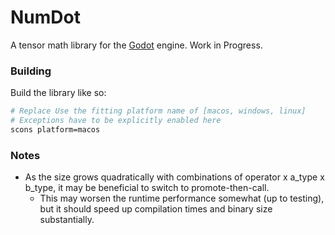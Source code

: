 # NumDot

A tensor math library for the [Godot](https://godotengine.org) engine. Work in Progress.

### Building

Build the library like so:

```bash
# Replace Use the fitting platform name of [macos, windows, linux]
# Exceptions have to be explicitly enabled here
scons platform=macos
```

### Notes

- As the size grows quadratically with combinations of operator x a_type x b_type, it may be beneficial to switch to promote-then-call.
    - This may worsen the runtime performance somewhat (up to testing), but it should speed up compilation times and binary size substantially.
